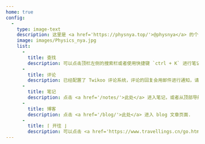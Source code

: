 ```yaml
---
home: true
config:
  -
    type: image-text
    description: 这里是 <a href='https://physnya.top/'>@physnya</a> 的个人 blog，同时存放了一些笔记.
    image: images/Physics_nya.jpg
    list:
      -
        title: 查找
        description: 可以点击顶栏左侧的搜索栏或者使用快捷键 `ctrl + K` 进行笔记内容的搜索. 如果没什么想法，可以点击 <a href='/random/'>此处</a> 随机跳转到一个页面.
      -
        title: 评论
        description: 已经配置了 Twikoo 评论系统，评论的回复会用邮件进行通知，请及时查收；同时欢迎发表观点.
      - 
        title: 笔记
        description: 点击 <a href='/notes/'>此处</a> 进入笔记，或者从顶部导航栏进入笔记.
      -
        title: 博客
        description: 点击 <a href='/blog/'>此处</a> 进入 blog 文章页面.
      -
        title: ⌈ 开往 ⌋
        description: 可以点击 <a href='https://www.travellings.cn/go.html' target='_blank'>开往</a> 随机穿梭至组织成员的网站，为大家带来更多流量，助力中文博客圈的发展.
---
```

